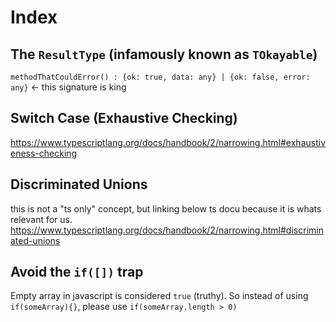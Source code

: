 # Index

## The `ResultType` (infamously known as `TOkayable`)
`methodThatCouldError() : {ok: true, data: any} | {ok: false, error: any}` <- this signature is king

## Switch Case (Exhaustive Checking)
https://www.typescriptlang.org/docs/handbook/2/narrowing.html#exhaustiveness-checking

## Discriminated Unions
this is not a "ts only" concept, but linking below ts docu because it is whats relevant for us.
https://www.typescriptlang.org/docs/handbook/2/narrowing.html#discriminated-unions

## Avoid the `if([])` trap
Empty array in javascript is considered `true` (truthy). So instead of using `if(someArray){}`, please use `if(someArray.length > 0)`
